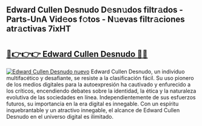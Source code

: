 ## Edward Cullen Desnudo D𝚎sn𝚞dos filtr𝚊dos - Parts-UnA Vid𝚎os f𝚘tos - N𝚞evas filtr𝚊ciones atr𝚊ctivas 7ixHT

# <h2><a href="http://mb1he7.tromn.icu/?c=Edward+Cullen+Desnudo">🔗👉👉👉 Edward Cullen Desnudo 🔗🔗</a></h2>

[![Edward Cullen Desnudo nuevo](https://i.imgur.com/pEAQMta.gif)](http://mb1he7.tromn.icu/?c=Edward+Cullen+Desnudo)
Edward Cullen Desnudo, un individuo multifacético y desafiante, se resiste a la clasificación fácil. Su uso pionero de los medios digitales para la autoexpresión ha cautivado y enfurecido a los críticos, encendiendo debates sobre la identidad, la ética y la naturaleza evolutiva de las sociedades en línea. Independientemente de sus esfuerzos futuros, su importancia en la era digital es innegable. Con un espíritu inquebrantable y un atractivo innegable, el alcance de Edward Cullen Desnudo en el universo digital es ilimitado.
